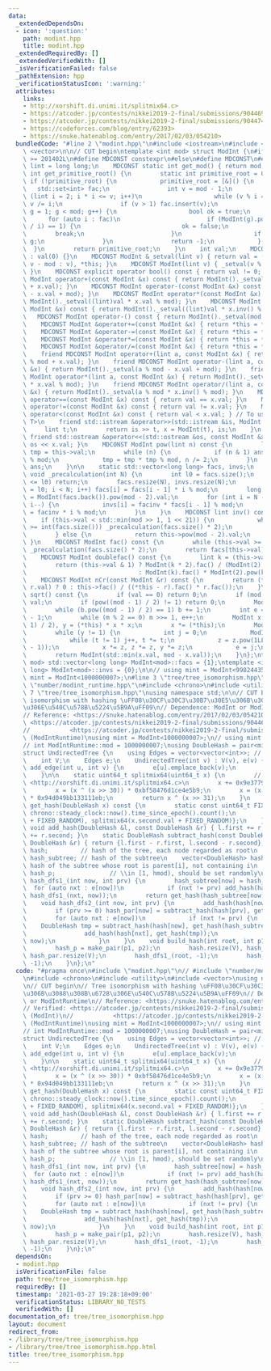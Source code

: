```yaml
---
data:
  _extendedDependsOn:
  - icon: ':question:'
    path: modint.hpp
    title: modint.hpp
  _extendedRequiredBy: []
  _extendedVerifiedWith: []
  _isVerificationFailed: false
  _pathExtension: hpp
  _verificationStatusIcon: ':warning:'
  attributes:
    links:
    - http://xorshift.di.unimi.it/splitmix64.c>
    - https://atcoder.jp/contests/nikkei2019-2-final/submissions/9044698>
    - https://atcoder.jp/contests/nikkei2019-2-final/submissions/9044745>
    - https://codeforces.com/blog/entry/62393>
    - https://snuke.hatenablog.com/entry/2017/02/03/054210>
  bundledCode: "#line 2 \"modint.hpp\"\n#include <iostream>\n#include <set>\n#include\
    \ <vector>\n\n// CUT begin\ntemplate <int mod> struct ModInt {\n#if __cplusplus\
    \ >= 201402L\n#define MDCONST constexpr\n#else\n#define MDCONST\n#endif\n    using\
    \ lint = long long;\n    MDCONST static int get_mod() { return mod; }\n    static\
    \ int get_primitive_root() {\n        static int primitive_root = 0;\n       \
    \ if (!primitive_root) {\n            primitive_root = [&]() {\n             \
    \   std::set<int> fac;\n                int v = mod - 1;\n                for\
    \ (lint i = 2; i * i <= v; i++)\n                    while (v % i == 0) fac.insert(i),\
    \ v /= i;\n                if (v > 1) fac.insert(v);\n                for (int\
    \ g = 1; g < mod; g++) {\n                    bool ok = true;\n              \
    \      for (auto i : fac)\n                        if (ModInt(g).pow((mod - 1)\
    \ / i) == 1) {\n                            ok = false;\n                    \
    \        break;\n                        }\n                    if (ok) return\
    \ g;\n                }\n                return -1;\n            }();\n      \
    \  }\n        return primitive_root;\n    }\n    int val;\n    MDCONST ModInt()\
    \ : val(0) {}\n    MDCONST ModInt &_setval(lint v) { return val = (v >= mod ?\
    \ v - mod : v), *this; }\n    MDCONST ModInt(lint v) { _setval(v % mod + mod);\
    \ }\n    MDCONST explicit operator bool() const { return val != 0; }\n    MDCONST\
    \ ModInt operator+(const ModInt &x) const { return ModInt()._setval((lint)val\
    \ + x.val); }\n    MDCONST ModInt operator-(const ModInt &x) const { return ModInt()._setval((lint)val\
    \ - x.val + mod); }\n    MDCONST ModInt operator*(const ModInt &x) const { return\
    \ ModInt()._setval((lint)val * x.val % mod); }\n    MDCONST ModInt operator/(const\
    \ ModInt &x) const { return ModInt()._setval((lint)val * x.inv() % mod); }\n \
    \   MDCONST ModInt operator-() const { return ModInt()._setval(mod - val); }\n\
    \    MDCONST ModInt &operator+=(const ModInt &x) { return *this = *this + x; }\n\
    \    MDCONST ModInt &operator-=(const ModInt &x) { return *this = *this - x; }\n\
    \    MDCONST ModInt &operator*=(const ModInt &x) { return *this = *this * x; }\n\
    \    MDCONST ModInt &operator/=(const ModInt &x) { return *this = *this / x; }\n\
    \    friend MDCONST ModInt operator+(lint a, const ModInt &x) { return ModInt()._setval(a\
    \ % mod + x.val); }\n    friend MDCONST ModInt operator-(lint a, const ModInt\
    \ &x) { return ModInt()._setval(a % mod - x.val + mod); }\n    friend MDCONST\
    \ ModInt operator*(lint a, const ModInt &x) { return ModInt()._setval(a % mod\
    \ * x.val % mod); }\n    friend MDCONST ModInt operator/(lint a, const ModInt\
    \ &x) { return ModInt()._setval(a % mod * x.inv() % mod); }\n    MDCONST bool\
    \ operator==(const ModInt &x) const { return val == x.val; }\n    MDCONST bool\
    \ operator!=(const ModInt &x) const { return val != x.val; }\n    MDCONST bool\
    \ operator<(const ModInt &x) const { return val < x.val; } // To use std::map<ModInt,\
    \ T>\n    friend std::istream &operator>>(std::istream &is, ModInt &x) {\n   \
    \     lint t;\n        return is >> t, x = ModInt(t), is;\n    }\n    MDCONST\
    \ friend std::ostream &operator<<(std::ostream &os, const ModInt &x) { return\
    \ os << x.val; }\n    MDCONST ModInt pow(lint n) const {\n        lint ans = 1,\
    \ tmp = this->val;\n        while (n) {\n            if (n & 1) ans = ans * tmp\
    \ % mod;\n            tmp = tmp * tmp % mod, n /= 2;\n        }\n        return\
    \ ans;\n    }\n\n    static std::vector<long long> facs, invs;\n    MDCONST static\
    \ void _precalculation(int N) {\n        int l0 = facs.size();\n        if (N\
    \ <= l0) return;\n        facs.resize(N), invs.resize(N);\n        for (int i\
    \ = l0; i < N; i++) facs[i] = facs[i - 1] * i % mod;\n        long long facinv\
    \ = ModInt(facs.back()).pow(mod - 2).val;\n        for (int i = N - 1; i >= l0;\
    \ i--) {\n            invs[i] = facinv * facs[i - 1] % mod;\n            facinv\
    \ = facinv * i % mod;\n        }\n    }\n    MDCONST lint inv() const {\n    \
    \    if (this->val < std::min(mod >> 1, 1 << 21)) {\n            while (this->val\
    \ >= int(facs.size())) _precalculation(facs.size() * 2);\n            return invs[this->val];\n\
    \        } else {\n            return this->pow(mod - 2).val;\n        }\n   \
    \ }\n    MDCONST ModInt fac() const {\n        while (this->val >= int(facs.size()))\
    \ _precalculation(facs.size() * 2);\n        return facs[this->val];\n    }\n\n\
    \    MDCONST ModInt doublefac() const {\n        lint k = (this->val + 1) / 2;\n\
    \        return (this->val & 1) ? ModInt(k * 2).fac() / (ModInt(2).pow(k) * ModInt(k).fac())\n\
    \                               : ModInt(k).fac() * ModInt(2).pow(k);\n    }\n\
    \    MDCONST ModInt nCr(const ModInt &r) const {\n        return (this->val <\
    \ r.val) ? 0 : this->fac() / ((*this - r).fac() * r.fac());\n    }\n\n    ModInt\
    \ sqrt() const {\n        if (val == 0) return 0;\n        if (mod == 2) return\
    \ val;\n        if (pow((mod - 1) / 2) != 1) return 0;\n        ModInt b = 1;\n\
    \        while (b.pow((mod - 1) / 2) == 1) b += 1;\n        int e = 0, m = mod\
    \ - 1;\n        while (m % 2 == 0) m >>= 1, e++;\n        ModInt x = pow((m -\
    \ 1) / 2), y = (*this) * x * x;\n        x *= (*this);\n        ModInt z = b.pow(m);\n\
    \        while (y != 1) {\n            int j = 0;\n            ModInt t = y;\n\
    \            while (t != 1) j++, t *= t;\n            z = z.pow(1LL << (e - j\
    \ - 1));\n            x *= z, z *= z, y *= z;\n            e = j;\n        }\n\
    \        return ModInt(std::min(x.val, mod - x.val));\n    }\n};\ntemplate <int\
    \ mod> std::vector<long long> ModInt<mod>::facs = {1};\ntemplate <int mod> std::vector<long\
    \ long> ModInt<mod>::invs = {0};\n\n// using mint = ModInt<998244353>;\n// using\
    \ mint = ModInt<1000000007>;\n#line 3 \"tree/tree_isomorphism.hpp\"\n// #include\
    \ \"number/modint_runtime.hpp\"\n#include <chrono>\n#include <utility>\n#line\
    \ 7 \"tree/tree_isomorphism.hpp\"\nusing namespace std;\n\n// CUT begin\n// Tree\
    \ isomorphism with hashing \uFF08\u30CF\u30C3\u30B7\u30E5\u306B\u3088\u308B\u6728\
    \u306E\u540C\u578B\u5224\u5B9A\uFF09\n// Dependence: ModInt or ModIntRuntime\n\
    // Reference: <https://snuke.hatenablog.com/entry/2017/02/03/054210>\n// Verified:\
    \ <https://atcoder.jp/contests/nikkei2019-2-final/submissions/9044698> (ModInt)\n\
    //           <https://atcoder.jp/contests/nikkei2019-2-final/submissions/9044745>\
    \ (ModIntRuntime)\nusing mint = ModInt<1000000007>;\n// using mint = ModIntRuntime;\n\
    // int ModIntRuntime::mod = 1000000007;\nusing DoubleHash = pair<mint, mint>;\n\
    struct UndirectedTree {\n    using Edges = vector<vector<int>>; // vector<set<int>>;\n\
    \    int V;\n    Edges e;\n    UndirectedTree(int v) : V(v), e(v) {}\n    void\
    \ add_edge(int u, int v) {\n        e[u].emplace_back(v);\n        e[v].emplace_back(u);\n\
    \    }\n\n    static uint64_t splitmix64(uint64_t x) {\n        // <https://codeforces.com/blog/entry/62393>\
    \ <http://xorshift.di.unimi.it/splitmix64.c>\n        x += 0x9e3779b97f4a7c15;\n\
    \        x = (x ^ (x >> 30)) * 0xbf58476d1ce4e5b9;\n        x = (x ^ (x >> 27))\
    \ * 0x94d049bb133111eb;\n        return x ^ (x >> 31);\n    }\n    DoubleHash\
    \ get_hash(DoubleHash x) const {\n        static const uint64_t FIXED_RANDOM =\
    \ chrono::steady_clock::now().time_since_epoch().count();\n        return {splitmix64(x.first.val\
    \ + FIXED_RANDOM), splitmix64(x.second.val + FIXED_RANDOM)};\n    }\n\n    static\
    \ void add_hash(DoubleHash &l, const DoubleHash &r) { l.first += r.first, l.second\
    \ += r.second; }\n    static DoubleHash subtract_hash(const DoubleHash &l, const\
    \ DoubleHash &r) { return {l.first - r.first, l.second - r.second}; }\n\n    vector<DoubleHash>\
    \ hash;         // hash of the tree, each node regarded as root\n    vector<DoubleHash>\
    \ hash_subtree; // hash of the subtree\n    vector<DoubleHash> hash_par;     //\
    \ hash of the subtree whose root is parent[i], not containing i\n    DoubleHash\
    \ hash_p;               // \\in [1, hmod), should be set randomly\n    DoubleHash\
    \ hash_dfs1_(int now, int prv) {\n        hash_subtree[now] = hash_p;\n      \
    \  for (auto nxt : e[now])\n            if (nxt != prv) add_hash(hash_subtree[now],\
    \ hash_dfs1_(nxt, now));\n        return get_hash(hash_subtree[now]);\n    }\n\
    \    void hash_dfs2_(int now, int prv) {\n        add_hash(hash[now], hash_subtree[now]);\n\
    \        if (prv >= 0) hash_par[now] = subtract_hash(hash[prv], get_hash(hash_subtree[now]));\n\
    \        for (auto nxt : e[now])\n            if (nxt != prv) {\n            \
    \    DoubleHash tmp = subtract_hash(hash[now], get_hash(hash_subtree[nxt]));\n\
    \                add_hash(hash[nxt], get_hash(tmp));\n                hash_dfs2_(nxt,\
    \ now);\n            }\n    }\n    void build_hash(int root, int p1, int p2) {\n\
    \        hash_p = make_pair(p1, p2);\n        hash.resize(V), hash_subtree.resize(V),\
    \ hash_par.resize(V);\n        hash_dfs1_(root, -1);\n        hash_dfs2_(root,\
    \ -1);\n    }\n};\n"
  code: "#pragma once\n#include \"modint.hpp\"\n// #include \"number/modint_runtime.hpp\"\
    \n#include <chrono>\n#include <utility>\n#include <vector>\nusing namespace std;\n\
    \n// CUT begin\n// Tree isomorphism with hashing \uFF08\u30CF\u30C3\u30B7\u30E5\
    \u306B\u3088\u308B\u6728\u306E\u540C\u578B\u5224\u5B9A\uFF09\n// Dependence: ModInt\
    \ or ModIntRuntime\n// Reference: <https://snuke.hatenablog.com/entry/2017/02/03/054210>\n\
    // Verified: <https://atcoder.jp/contests/nikkei2019-2-final/submissions/9044698>\
    \ (ModInt)\n//           <https://atcoder.jp/contests/nikkei2019-2-final/submissions/9044745>\
    \ (ModIntRuntime)\nusing mint = ModInt<1000000007>;\n// using mint = ModIntRuntime;\n\
    // int ModIntRuntime::mod = 1000000007;\nusing DoubleHash = pair<mint, mint>;\n\
    struct UndirectedTree {\n    using Edges = vector<vector<int>>; // vector<set<int>>;\n\
    \    int V;\n    Edges e;\n    UndirectedTree(int v) : V(v), e(v) {}\n    void\
    \ add_edge(int u, int v) {\n        e[u].emplace_back(v);\n        e[v].emplace_back(u);\n\
    \    }\n\n    static uint64_t splitmix64(uint64_t x) {\n        // <https://codeforces.com/blog/entry/62393>\
    \ <http://xorshift.di.unimi.it/splitmix64.c>\n        x += 0x9e3779b97f4a7c15;\n\
    \        x = (x ^ (x >> 30)) * 0xbf58476d1ce4e5b9;\n        x = (x ^ (x >> 27))\
    \ * 0x94d049bb133111eb;\n        return x ^ (x >> 31);\n    }\n    DoubleHash\
    \ get_hash(DoubleHash x) const {\n        static const uint64_t FIXED_RANDOM =\
    \ chrono::steady_clock::now().time_since_epoch().count();\n        return {splitmix64(x.first.val\
    \ + FIXED_RANDOM), splitmix64(x.second.val + FIXED_RANDOM)};\n    }\n\n    static\
    \ void add_hash(DoubleHash &l, const DoubleHash &r) { l.first += r.first, l.second\
    \ += r.second; }\n    static DoubleHash subtract_hash(const DoubleHash &l, const\
    \ DoubleHash &r) { return {l.first - r.first, l.second - r.second}; }\n\n    vector<DoubleHash>\
    \ hash;         // hash of the tree, each node regarded as root\n    vector<DoubleHash>\
    \ hash_subtree; // hash of the subtree\n    vector<DoubleHash> hash_par;     //\
    \ hash of the subtree whose root is parent[i], not containing i\n    DoubleHash\
    \ hash_p;               // \\in [1, hmod), should be set randomly\n    DoubleHash\
    \ hash_dfs1_(int now, int prv) {\n        hash_subtree[now] = hash_p;\n      \
    \  for (auto nxt : e[now])\n            if (nxt != prv) add_hash(hash_subtree[now],\
    \ hash_dfs1_(nxt, now));\n        return get_hash(hash_subtree[now]);\n    }\n\
    \    void hash_dfs2_(int now, int prv) {\n        add_hash(hash[now], hash_subtree[now]);\n\
    \        if (prv >= 0) hash_par[now] = subtract_hash(hash[prv], get_hash(hash_subtree[now]));\n\
    \        for (auto nxt : e[now])\n            if (nxt != prv) {\n            \
    \    DoubleHash tmp = subtract_hash(hash[now], get_hash(hash_subtree[nxt]));\n\
    \                add_hash(hash[nxt], get_hash(tmp));\n                hash_dfs2_(nxt,\
    \ now);\n            }\n    }\n    void build_hash(int root, int p1, int p2) {\n\
    \        hash_p = make_pair(p1, p2);\n        hash.resize(V), hash_subtree.resize(V),\
    \ hash_par.resize(V);\n        hash_dfs1_(root, -1);\n        hash_dfs2_(root,\
    \ -1);\n    }\n};\n"
  dependsOn:
  - modint.hpp
  isVerificationFile: false
  path: tree/tree_isomorphism.hpp
  requiredBy: []
  timestamp: '2021-03-27 19:28:18+09:00'
  verificationStatus: LIBRARY_NO_TESTS
  verifiedWith: []
documentation_of: tree/tree_isomorphism.hpp
layout: document
redirect_from:
- /library/tree/tree_isomorphism.hpp
- /library/tree/tree_isomorphism.hpp.html
title: tree/tree_isomorphism.hpp
---
```

